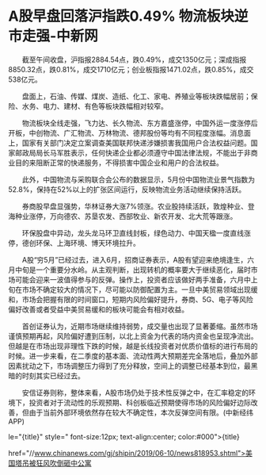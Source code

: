# A股早盘回落沪指跌0.49% 物流板块逆市走强-中新网

　　截至午间收盘，沪指报2884.54点，跌0.49%，成交1350亿元；深成指报8850.32点，跌0.81%，成交1710亿元；创业板指报1471.02点，跌0.85%，成交538亿元。

　　盘面上，石油、传媒、煤炭、造纸、化工、家电、养殖业等板块跌幅居前；保险、水务、电力、建材、有色等板块跌幅相对较窄。

　　物流板块全线走强，飞力达、长久物流、东方嘉盛涨停，中国外运一度涨停后开板，中创物流、广汇物流、万林物流、德邦股份等均有不同程度涨幅。消息面上，国家有关部门决定立案调查美国联邦快递涉嫌损害我国用户合法权益问题。国家邮政局局长马军胜表示，任何快递企业都必须遵守中国法律法规，不能出于非商业目的来阻断正常的快递服务，不得损害中国企业和用户的合法权益。

　　此外，中国物流与采购联合会公布的数据显示，5月份中国物流业景气指数为52.8%，保持在52%以上的扩张区间运行，反映物流业务活动继续保持活跃。

　　券商股早盘显强势，华林证券大涨7%领涨。农业股持续活跃，敦煌种业、登海种业涨停，万向德农、苏垦农发、西部牧业、新农开发、北大荒等跟涨。

　　环保股盘中异动，龙头龙马环卫直线封板，绿色动力、中国天楹一度直线涨停，德创环保、上海环境、博天环境拉升。

　　A股“穷5月”已经过去，进入6月，招商证券表示，A股有望迎来绝境逢生，六月中旬是一个重要分水岭。从主观判断，出现转机的概率要大于继续恶化，届时市场可能会迎来一波值得参与的反弹。操作上，投资者应该做好两手准备，六月中上旬在市场不确定较大的情况下，尽可能以防御配置为主。一旦中美贸易领域出现缓和，市场会把握有限的时间窗口，短期内风险偏好提升，券商、5G、电子等风险偏好改善或者受益中美贸易缓和的板块可能会有相对收益。

　　首创证券认为，近期市场继续维持弱势，成交量也出现了显著萎缩。虽然市场谨慎预期再起，风险偏好遭到压制，以北上资金为代表的场内资金也呈现净流出。但越是在市场出现非理性下跌的时候，越是长线投资者对优质价值标的进行布局的时候。进一步来看，在二季度的基本面、流动性两大预期差完全落地后，叠加外部因素扰动之下，市场调整压力得到了充分释放，空间上的调整已经基本到位，最黑暗的时刻其实已经过去。

　　安信证券则称，整体来看，A股市场仍处于技术性反弹之中，在汇率稳定的环境下，投资者对于流动性的乐观预期、科创板临近预期使得市场的风险偏好边际改善，但由于当前外部环境依然存在较大不确定性，本次反弹空间有限。(中新经纬APP)

le="{title}" style=" font-size:12px; text-align:center; color:#000">{title}

href="//www.chinanews.com/gj/shipin/2019/06-10/news818953.shtml">美国塔吊被狂风吹倒砸中公寓
